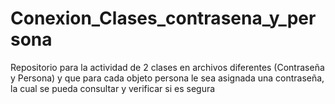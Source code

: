 # Conexion_Clases_contrasena_y_persona
Repositorio para la actividad de 2 clases en archivos diferentes (Contraseña y Persona) y que para cada objeto persona le sea asignada una contraseña, la cual se pueda consultar y verificar si es segura

